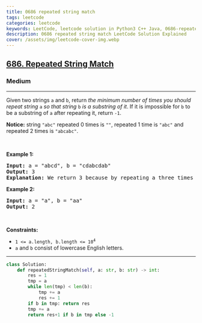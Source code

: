 ```yaml
---
title: 0686 repeated string match
tags: leetcode
categories: leetcode
keywords: LeetCode, leetcode solution in Python3 C++ Java, 0686-repeated-string-match solution
description: 0686 repeated string match LeetCode Solution Explained
cover: /assets/img/leetcode-cover-img.webp
---
```





<h2><a href="https://leetcode.com/problems/repeated-string-match/">686. Repeated String Match</a></h2><h3>Medium</h3><hr><div><p>Given two strings <code>a</code> and <code>b</code>, return <em>the minimum number of times you should repeat string </em><code>a</code><em> so that string</em> <code>b</code> <em>is a substring of it</em>. If it is impossible for <code>b</code>​​​​​​ to be a substring of <code>a</code> after repeating it, return <code>-1</code>.</p>

<p><strong>Notice:</strong> string <code>"abc"</code> repeated 0 times is <code>""</code>, repeated 1 time is <code>"abc"</code> and repeated 2 times is <code>"abcabc"</code>.</p>

<p>&nbsp;</p>
<p><strong class="example">Example 1:</strong></p>

<pre><strong>Input:</strong> a = "abcd", b = "cdabcdab"
<strong>Output:</strong> 3
<strong>Explanation:</strong> We return 3 because by repeating a three times "ab<strong>cdabcdab</strong>cd", b is a substring of it.
</pre>

<p><strong class="example">Example 2:</strong></p>

<pre><strong>Input:</strong> a = "a", b = "aa"
<strong>Output:</strong> 2
</pre>

<p>&nbsp;</p>
<p><strong>Constraints:</strong></p>

<ul>
	<li><code>1 &lt;= a.length, b.length &lt;= 10<sup>4</sup></code></li>
	<li><code>a</code> and <code>b</code> consist of lowercase English letters.</li>
</ul>
</div>

---




```python
class Solution:
    def repeatedStringMatch(self, a: str, b: str) -> int:
        res = 1
        tmp = a
        while len(tmp) < len(b):
            tmp += a
            res += 1
        if b in tmp: return res
        tmp += a
        return res+1 if b in tmp else -1
```
